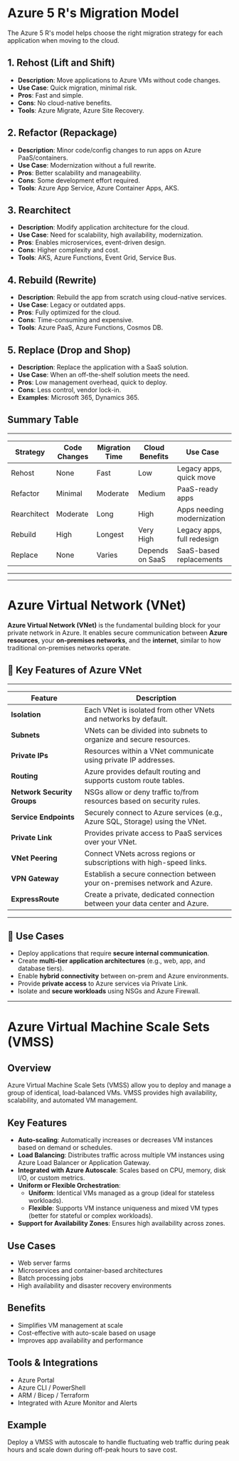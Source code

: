 # Azure 5 R's Migration Model

The Azure 5 R's model helps choose the right migration strategy for each application when moving to the cloud.

## 1. Rehost (Lift and Shift)
- **Description**: Move applications to Azure VMs without code changes.
- **Use Case**: Quick migration, minimal risk.
- **Pros**: Fast and simple.
- **Cons**: No cloud-native benefits.
- **Tools**: Azure Migrate, Azure Site Recovery.

## 2. Refactor (Repackage)
- **Description**: Minor code/config changes to run apps on Azure PaaS/containers.
- **Use Case**: Modernization without a full rewrite.
- **Pros**: Better scalability and manageability.
- **Cons**: Some development effort required.
- **Tools**: Azure App Service, Azure Container Apps, AKS.

## 3. Rearchitect
- **Description**: Modify application architecture for the cloud.
- **Use Case**: Need for scalability, high availability, modernization.
- **Pros**: Enables microservices, event-driven design.
- **Cons**: Higher complexity and cost.
- **Tools**: AKS, Azure Functions, Event Grid, Service Bus.

## 4. Rebuild (Rewrite)
- **Description**: Rebuild the app from scratch using cloud-native services.
- **Use Case**: Legacy or outdated apps.
- **Pros**: Fully optimized for the cloud.
- **Cons**: Time-consuming and expensive.
- **Tools**: Azure PaaS, Azure Functions, Cosmos DB.

## 5. Replace (Drop and Shop)
- **Description**: Replace the application with a SaaS solution.
- **Use Case**: When an off-the-shelf solution meets the need.
- **Pros**: Low management overhead, quick to deploy.
- **Cons**: Less control, vendor lock-in.
- **Examples**: Microsoft 365, Dynamics 365.

## Summary Table
-----------------------------------------------------------------------------------------------
| Strategy    | Code Changes | Migration Time | Cloud Benefits | Use Case                     |
|-------------|--------------|----------------|----------------|------------------------------|
| Rehost      | None         | Fast           | Low            | Legacy apps, quick move      |
| Refactor    | Minimal      | Moderate       | Medium         | PaaS-ready apps              |
| Rearchitect | Moderate     | Long           | High           | Apps needing modernization   |
| Rebuild     | High         | Longest        | Very High      | Legacy apps, full redesign   |
| Replace     | None         | Varies         | Depends on SaaS| SaaS-based replacements      |
-----------------------------------------------------------------------------------------------

---
# Azure Virtual Network (VNet)
**Azure Virtual Network (VNet)** is the fundamental building block for your private network in Azure. It enables secure communication between **Azure resources**, your **on-premises networks**, and the **internet**, similar to how traditional on-premises networks operate.

## 🔧 Key Features of Azure VNet
---
| Feature                      | Description |
|-----------------------------|-------------|
| **Isolation**               | Each VNet is isolated from other VNets and networks by default. |
| **Subnets**                 | VNets can be divided into subnets to organize and secure resources. |
| **Private IPs**             | Resources within a VNet communicate using private IP addresses. |
| **Routing**                 | Azure provides default routing and supports custom route tables. |
| **Network Security Groups** | NSGs allow or deny traffic to/from resources based on security rules. |
| **Service Endpoints**       | Securely connect to Azure services (e.g., Azure SQL, Storage) using the VNet. |
| **Private Link**            | Provides private access to PaaS services over your VNet. |
| **VNet Peering**            | Connect VNets across regions or subscriptions with high-speed links. |
| **VPN Gateway**             | Establish a secure connection between your on-premises network and Azure. |
| **ExpressRoute**            | Create a private, dedicated connection between your data center and Azure. |
---

## 🔄 Use Cases
- Deploy applications that require **secure internal communication**.
- Create **multi-tier application architectures** (e.g., web, app, and database tiers).
- Enable **hybrid connectivity** between on-prem and Azure environments.
- Provide **private access** to Azure services via Private Link.
- Isolate and **secure workloads** using NSGs and Azure Firewall.
---
# Azure Virtual Machine Scale Sets (VMSS)

## Overview
Azure Virtual Machine Scale Sets (VMSS) allow you to deploy and manage a group of identical, load-balanced VMs. VMSS provides high availability, scalability, and automated VM management.

## Key Features
- **Auto-scaling**: Automatically increases or decreases VM instances based on demand or schedules.
- **Load Balancing**: Distributes traffic across multiple VM instances using Azure Load Balancer or Application Gateway.
- **Integrated with Azure Autoscale**: Scales based on CPU, memory, disk I/O, or custom metrics.
- **Uniform or Flexible Orchestration**:
  - **Uniform**: Identical VMs managed as a group (ideal for stateless workloads).
  - **Flexible**: Supports VM instance uniqueness and mixed VM types (better for stateful or complex workloads).
- **Support for Availability Zones**: Ensures high availability across zones.

## Use Cases
- Web server farms
- Microservices and container-based architectures
- Batch processing jobs
- High availability and disaster recovery environments

## Benefits
- Simplifies VM management at scale
- Cost-effective with auto-scale based on usage
- Improves app availability and performance

## Tools & Integrations
- Azure Portal
- Azure CLI / PowerShell
- ARM / Bicep / Terraform
- Integrated with Azure Monitor and Alerts

## Example
Deploy a VMSS with autoscale to handle fluctuating web traffic during peak hours and scale down during off-peak hours to save cost.
